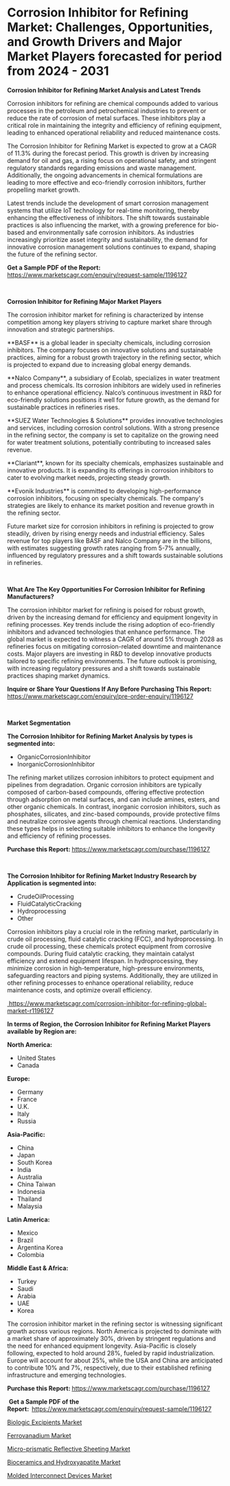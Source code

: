 <p><h1>Corrosion Inhibitor for Refining Market: Challenges, Opportunities, and Growth Drivers and Major Market Players forecasted for period from 2024 - 2031</h1></p><p><strong>Corrosion Inhibitor for Refining Market Analysis and Latest Trends</strong></p>
<p><p>Corrosion inhibitors for refining are chemical compounds added to various processes in the petroleum and petrochemical industries to prevent or reduce the rate of corrosion of metal surfaces. These inhibitors play a critical role in maintaining the integrity and efficiency of refining equipment, leading to enhanced operational reliability and reduced maintenance costs.</p><p>The Corrosion Inhibitor for Refining Market is expected to grow at a CAGR of 11.3% during the forecast period. This growth is driven by increasing demand for oil and gas, a rising focus on operational safety, and stringent regulatory standards regarding emissions and waste management. Additionally, the ongoing advancements in chemical formulations are leading to more effective and eco-friendly corrosion inhibitors, further propelling market growth.</p><p>Latest trends include the development of smart corrosion management systems that utilize IoT technology for real-time monitoring, thereby enhancing the effectiveness of inhibitors. The shift towards sustainable practices is also influencing the market, with a growing preference for bio-based and environmentally safe corrosion inhibitors. As industries increasingly prioritize asset integrity and sustainability, the demand for innovative corrosion management solutions continues to expand, shaping the future of the refining sector.</p></p>
<p><strong>Get a Sample PDF of the Report:&nbsp;</strong> <a href="https://www.marketscagr.com/enquiry/request-sample/1196127?utm_campaign=1848&utm_medium=2&utm_source=Github&utm_content=ia&utm_term=16122024&utm_id=corrosion-inhibitor-for-refining">https://www.marketscagr.com/enquiry/request-sample/1196127</a></p>
<p>&nbsp;</p>
<p><strong>Corrosion Inhibitor for Refining Major Market Players</strong></p>
<p><p>The corrosion inhibitor market for refining is characterized by intense competition among key players striving to capture market share through innovation and strategic partnerships. </p><p>**BASF** is a global leader in specialty chemicals, including corrosion inhibitors. The company focuses on innovative solutions and sustainable practices, aiming for a robust growth trajectory in the refining sector, which is projected to expand due to increasing global energy demands.</p><p>**Nalco Company**, a subsidiary of Ecolab, specializes in water treatment and process chemicals. Its corrosion inhibitors are widely used in refineries to enhance operational efficiency. Nalco’s continuous investment in R&D for eco-friendly solutions positions it well for future growth, as the demand for sustainable practices in refineries rises.</p><p>**SUEZ Water Technologies & Solutions** provides innovative technologies and services, including corrosion control solutions. With a strong presence in the refining sector, the company is set to capitalize on the growing need for water treatment solutions, potentially contributing to increased sales revenue.</p><p>**Clariant**, known for its specialty chemicals, emphasizes sustainable and innovative products. It is expanding its offerings in corrosion inhibitors to cater to evolving market needs, projecting steady growth.</p><p>**Evonik Industries** is committed to developing high-performance corrosion inhibitors, focusing on specialty chemicals. The company's strategies are likely to enhance its market position and revenue growth in the refining sector.</p><p>Future market size for corrosion inhibitors in refining is projected to grow steadily, driven by rising energy needs and industrial efficiency. Sales revenue for top players like BASF and Nalco Company are in the billions, with estimates suggesting growth rates ranging from 5-7% annually, influenced by regulatory pressures and a shift towards sustainable solutions in refineries.</p></p>
<p>&nbsp;</p>
<p><strong>What Are The Key Opportunities For Corrosion Inhibitor for Refining Manufacturers?</strong></p>
<p><p>The corrosion inhibitor market for refining is poised for robust growth, driven by the increasing demand for efficiency and equipment longevity in refining processes. Key trends include the rising adoption of eco-friendly inhibitors and advanced technologies that enhance performance. The global market is expected to witness a CAGR of around 5% through 2028 as refineries focus on mitigating corrosion-related downtime and maintenance costs. Major players are investing in R&D to develop innovative products tailored to specific refining environments. The future outlook is promising, with increasing regulatory pressures and a shift towards sustainable practices shaping market dynamics.</p></p>
<p><strong>Inquire or Share Your Questions If Any Before Purchasing This Report:</strong> <a href="https://www.marketscagr.com/enquiry/pre-order-enquiry/1196127?utm_campaign=1848&utm_medium=2&utm_source=Github&utm_content=ia&utm_term=16122024&utm_id=corrosion-inhibitor-for-refining">https://www.marketscagr.com/enquiry/pre-order-enquiry/1196127</a></p>
<p>&nbsp;</p>
<p><strong>Market Segmentation</strong></p>
<p><strong>The Corrosion Inhibitor for Refining Market Analysis by types is segmented into:</strong></p>
<p><ul><li>OrganicCorrosionInhibitor</li><li>InorganicCorrosionInhibitor</li></ul></p>
<p><p>The refining market utilizes corrosion inhibitors to protect equipment and pipelines from degradation. Organic corrosion inhibitors are typically composed of carbon-based compounds, offering effective protection through adsorption on metal surfaces, and can include amines, esters, and other organic chemicals. In contrast, inorganic corrosion inhibitors, such as phosphates, silicates, and zinc-based compounds, provide protective films and neutralize corrosive agents through chemical reactions. Understanding these types helps in selecting suitable inhibitors to enhance the longevity and efficiency of refining processes.</p></p>
<p><strong>Purchase this Report:&nbsp;</strong><a href="https://www.marketscagr.com/purchase/1196127?utm_campaign=1848&utm_medium=2&utm_source=Github&utm_content=ia&utm_term=16122024&utm_id=corrosion-inhibitor-for-refining">https://www.marketscagr.com/purchase/1196127</a></p>
<p>&nbsp;</p>
<p><strong>The Corrosion Inhibitor for Refining Market Industry Research by Application is segmented into:</strong></p>
<p><ul><li>CrudeOilProcessing</li><li>FluidCatalyticCracking</li><li>Hydroprocessing</li><li>Other</li></ul></p>
<p><p>Corrosion inhibitors play a crucial role in the refining market, particularly in crude oil processing, fluid catalytic cracking (FCC), and hydroprocessing. In crude oil processing, these chemicals protect equipment from corrosive compounds. During fluid catalytic cracking, they maintain catalyst efficiency and extend equipment lifespan. In hydroprocessing, they minimize corrosion in high-temperature, high-pressure environments, safeguarding reactors and piping systems. Additionally, they are utilized in other refining processes to enhance operational reliability, reduce maintenance costs, and optimize overall efficiency.</p></p>
<p><a href="https://www.marketscagr.com/corrosion-inhibitor-for-refining-global-market-r1196127?utm_campaign=1848&utm_medium=2&utm_source=Github&utm_content=ia&utm_term=16122024&utm_id=corrosion-inhibitor-for-refining">&nbsp;https://www.marketscagr.com/corrosion-inhibitor-for-refining-global-market-r1196127</a></p>
<p><strong>In terms of Region, the Corrosion Inhibitor for Refining Market Players available by Region are:</strong></p>
<p>
    <p> <strong> North America: </strong>
        <ul>
            <li>United States</li>
            <li>Canada</li>
        </ul>
        </p> 
    <p> <strong> Europe: </strong>
        <ul>
            <li>Germany</li>
            <li>France</li>
            <li>U.K.</li>
            <li>Italy</li>
            <li>Russia</li>
        </ul>
        </p> 
    <p> <strong> Asia-Pacific: </strong>
        <ul>
            <li>China</li>
            <li>Japan</li>
            <li>South Korea</li>
            <li>India</li>
            <li>Australia</li>
            <li>China Taiwan</li>
            <li>Indonesia</li>
            <li>Thailand</li>
            <li>Malaysia</li>
        </ul>
        </p> 
    <p> <strong> Latin America: </strong>
        <ul>
            <li>Mexico</li>
            <li>Brazil</li>
            <li>Argentina Korea</li>
            <li>Colombia</li>
        </ul>
        </p> 
    <p> <strong> Middle East & Africa: </strong>
        <ul>
            <li>Turkey</li>
            <li>Saudi</li>
            <li>Arabia</li>
            <li>UAE</li>
            <li>Korea</li>
        </ul>
    </p>
    </p>
<p><p>The corrosion inhibitor market in the refining sector is witnessing significant growth across various regions. North America is projected to dominate with a market share of approximately 30%, driven by stringent regulations and the need for enhanced equipment longevity. Asia-Pacific is closely following, expected to hold around 28%, fueled by rapid industrialization. Europe will account for about 25%, while the USA and China are anticipated to contribute 10% and 7%, respectively, due to their established refining infrastructure and emerging technologies.</p></p>
<p><strong>Purchase this Report: </strong><a href="https://www.marketscagr.com/purchase/1196127?utm_campaign=1848&utm_medium=2&utm_source=Github&utm_content=ia&utm_term=16122024&utm_id=corrosion-inhibitor-for-refining">https://www.marketscagr.com/purchase/1196127</a></p>
<p>&nbsp;<strong>Get a Sample PDF of the Report:&nbsp;&nbsp;</strong><a href="https://www.marketscagr.com/enquiry/request-sample/1196127?utm_campaign=1848&utm_medium=2&utm_source=Github&utm_content=ia&utm_term=16122024&utm_id=corrosion-inhibitor-for-refining">https://www.marketscagr.com/enquiry/request-sample/1196127</a></p>
<p><strong></strong></p>
<p><p><a href="https://www.linkedin.com/pulse/insights-biologic-excipients-market-analysis-growth-factors-projected-4gqve?utm_campaign=1848&utm_medium=2&utm_source=Github&utm_content=ia&utm_term=16122024&utm_id=corrosion-inhibitor-for-refining">Biologic Excipients Market</a></p><p><a href="https://www.linkedin.com/pulse/exploring-ferrovanadium-market-strategic-insights-growth-buohe?utm_campaign=1848&utm_medium=2&utm_source=Github&utm_content=ia&utm_term=16122024&utm_id=corrosion-inhibitor-for-refining">Ferrovanadium Market</a></p><p><a href="https://github.com/WillieWoodard/Market-Research-Report-List-7/blob/main/micro-prismatic-reflective-sheeting-market.md?utm_campaign=1848&utm_medium=2&utm_source=Github&utm_content=ia&utm_term=16122024&utm_id=corrosion-inhibitor-for-refining">Micro-prismatic Reflective Sheeting Market</a></p><p><a href="https://www.linkedin.com/pulse/global-bioceramics-hydroxyapatite-market-landscape-future-bhble?utm_campaign=1848&utm_medium=2&utm_source=Github&utm_content=ia&utm_term=16122024&utm_id=corrosion-inhibitor-for-refining">Bioceramics and Hydroxyapatite Market</a></p><p><a href="https://www.linkedin.com/pulse/whats-fueling-91-growth-molded-interconnect-devices-market-ajt7e?utm_campaign=1848&utm_medium=2&utm_source=Github&utm_content=ia&utm_term=16122024&utm_id=corrosion-inhibitor-for-refining">Molded Interconnect Devices Market</a></p></p>